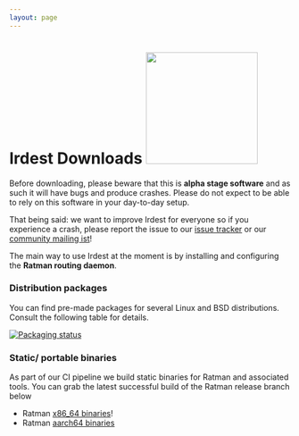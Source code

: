 ```yaml
---
layout: page
---
```


<h1 class="download-header">Irdest Downloads <img src="/img/ratman.png" height="200px" /></h1>

Before downloading, please beware that this is **alpha stage
software** and as such it will have bugs and produce crashes.  Please
do not expect to be able to rely on this software in your day-to-day
setup.

That being said: we want to improve Irdest for everyone so if you
experience a crash, please report the issue to our [issue
tracker][issues] or our [community mailing ist][mail]!

[issues]: https://git.irde.st/we/irdest/-/issues
[mail]: https://lists.irde.st/archives/list/community@lists.irde.st/


<!-- <img src="/img/ratman-banner.png" width="800px" /> -->

The main way to use Irdest at the moment is by installing and
configuring the **Ratman routing daemon**.


### Distribution packages

You can find pre-made packages for several Linux and BSD
distributions.  Consult the following table for details.

[![Packaging status](https://repology.org/badge/vertical-allrepos/ratman.svg)](https://repology.org/project/ratman/versions)


### Static/ portable binaries

As part of our CI pipeline we build static binaries for Ratman and
associated tools.  You can grab the latest successful build of the
Ratman release branch below

- Ratman [x86_64 binaries](https://git.irde.st/we/irdest/-/jobs/artifacts/ratman-0.4.0/raw/ratman-bundle-x86_64.tar.gz?job=bundle-ratman)!
- Ratman [aarch64 binaries](https://git.irde.st/we/irdest/-/jobs/artifacts/ratman-0.4.0/raw/ratman-bundle-aarch64.tar.gz?job=bundle-ratman-aarch64)
